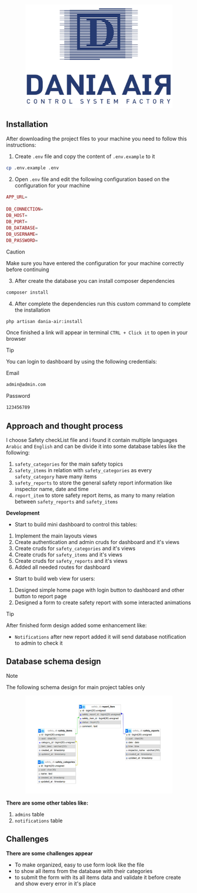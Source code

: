 <p align="center"><a href="https://daniaair.com" target="_blank"><img src="public\assets\images\logo.png" width="400" alt="Dania Air Logo"></a></p>


## Installation
After downloading the project files to your machine you need to follow this instructions:

1. Create `.env` file and copy the content of `.env.example` to it

```bash
cp .env.example .env
```

2. Open `.env` file and edit the following configuration based on the configuration for your machine

```php
APP_URL=

DB_CONNECTION=
DB_HOST=
DB_PORT=
DB_DATABASE=
DB_USERNAME=
DB_PASSWORD=
```
> [!CAUTION]
> Make sure you have entered the configuration for your machine correctly before continuing

3. After create the database you can install composer dependencies

```bash
composer install
```

4. After complete the dependencies run this custom command to complete the installation

```bash
php artisan dania-air:install
```

Once finished a link will appear in terminal `CTRL + Click it` to open in your browser

> [!TIP]
> You can login to dashboard by using the following credentials:
>
> Email
> ```bash
> admin@admin.com
> ```
> Password
> ```bash
> 123456789
> ```

## Approach and thought process

I choose Safety checkList file and i found it contain multiple languages `Arabic` and `English`
and can be divide it into some database tables like the following:

1. `safety_categories` for the main safety topics
2. `safety_items` in relation with `safety_categories` as every `safety_category` have many items
3. `safety_reports` to store the general safety report information like inspector name, date and time
4. `report_item` to store safety report items, as many to many relation between `safety_reports` and `safety_items`

__Development__
- Start to build mini dashboard to control this tables:
1. Implement the main layouts views
2. Create authentication and admin cruds for dashboard and it's views
3. Create cruds for `safety_categories` and it's views
4. Create cruds for `safety_items` and it's views 
5. Create cruds for `safety_reports` and it's views
6. Added all needed routes for dashboard

- Start to build web view for users:
1. Designed simple home page with login button to dashboard and other button to report page
2. Designed a form to create safety report with some interacted animations

> [!TIP]
> After finished form design added some enhancement like:
>
> - `Notifications` after new report added it will send database notification to admin to check it

## Database schema design

> [!NOTE]
> The following schema design for main project tables only

<p align="center"><img src="public\assets\images\database.png" width="400" alt="Database schema"></p>

__There are some other tables like:__
1. `admins` table
2. `notifications` table

## Challenges

__There are some challenges appear__
- To make organized, easy to use form look like the file 
- to show all items from the database with their categories
- to submit the form with its all items data and validate it before create and show every error in it's place


